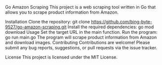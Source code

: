 Go Amazon Scraping
This project is a web scraping tool written in Go that allows you to scrape product information from Amazon.

Installation
Clone the repository: git clone https://github.com/bing-byte-9527/go-amazon-scraping.git
Install the required dependencies: go mod download
Usage
Set the target URL in the main function.
Run the program: go run main.go
The program will scrape product information from Amazon and download images.
Contributing
Contributions are welcome! Please submit any bug reports, suggestions, or pull requests via the issue tracker.

License
This project is licensed under the MIT License.
